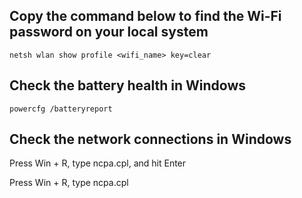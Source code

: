 ## Copy the command below to find the Wi-Fi password on your local system
 
 ```
netsh wlan show profile <wifi_name> key=clear
 ```

## Check the battery health in Windows

```
powercfg /batteryreport
```

## Check the network connections in Windows
Press Win + R, type ncpa.cpl, and hit Enter


Press Win + R, type ncpa.cpl
